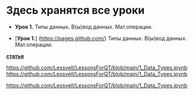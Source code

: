 # Здесь хранятся все уроки

- __Урок 1.__ Типы данных. В(ы)вод данных. Мат.операции.


- [__Урок 1.__] (https://pages.github.com/) Типы данных. В(ы)вод данных. Мат.операции.

[__статья__](https://github.com/DSFBL/1_python_public/blob/main/lesson_1/1_intro.ipynb)

 https://github.com/Lessvell/LessonsForQT/blob/main/1_Data_Types.ipynb
 https://github.com/Lessvell/LessonsForQT/blob/main/1_Data_Types.ipynb
 
 
 https://github.com/Lessvell/LessonsForQT/blob/main/1_Data_Types.ipynb
